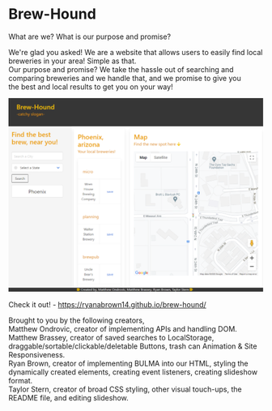 # Brew-Hound

  What are we? What is our purpose and promise?</br>
 
 We're glad you asked! We are a website that allows users to easily find local breweries in your area! Simple as that. </br>
 Our purpose and promise? We take the hassle out of searching and comparing breweries and we handle that, and we promise to give you<br>
 the best and local results to get you on your way!
 
 ![image](./assets/images/Application-screenshot.png)
 
  Check it out! - https://ryanabrown14.github.io/brew-hound/ 

 Brought to you by the following creators,</br>
 Matthew Ondrovic, creator of implementing APIs and handling DOM.</br>
 Matthew Brassey, creator of saved searches to LocalStorage, draggable/sortable/clickable/deletable Buttons, trash can Animation & Site Responsiveness.</br>
 Ryan Brown, creator of implementing BULMA into our HTML, styling the dynamically created elements, creating event listeners, creating slideshow format.</br>
 Taylor Stern, creator of broad CSS styling, other visual touch-ups, the README file, and editing slideshow. </br>
